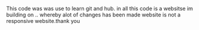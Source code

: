This code was was use to learn git and hub. in all  this code is a websitse im building on .. whereby alot of changes has been made website is not a responsive website.thank you

